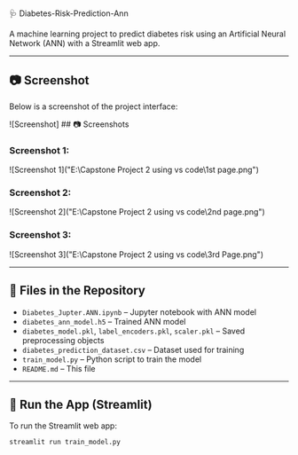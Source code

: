 🩺 Diabetes-Risk-Prediction-Ann

A machine learning project to predict diabetes risk using an Artificial Neural Network (ANN) with a Streamlit web app.

---

## 📷 Screenshot

Below is a screenshot of the project interface:

![Screenshot] ## 📷 Screenshots

### Screenshot 1:
![Screenshot 1]("E:\Capstone Project 2 using vs code\1st page.png")

### Screenshot 2:
![Screenshot 2]("E:\Capstone Project 2 using vs code\2nd page.png")

### Screenshot 3:
![Screenshot 3]("E:\Capstone Project 2 using vs code\3rd Page.png")


---

## 📁 Files in the Repository

- `Diabetes_Jupter.ANN.ipynb` – Jupyter notebook with ANN model
- `diabetes_ann_model.h5` – Trained ANN model
- `diabetes_model.pkl`, `label_encoders.pkl`, `scaler.pkl` – Saved preprocessing objects
- `diabetes_prediction_dataset.csv` – Dataset used for training
- `train_model.py` – Python script to train the model
- `README.md` – This file

---

## 🚀 Run the App (Streamlit)

To run the Streamlit web app:

```bash
streamlit run train_model.py
